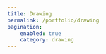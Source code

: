```yaml
---
title: Drawing
permalink: /portfolio/drawing
pagination: 
    enabled: true
    category: drawing
---
```

